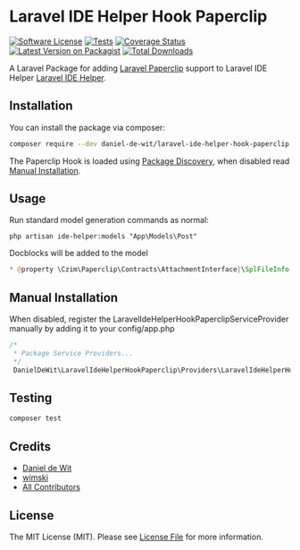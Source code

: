 # Laravel IDE Helper Hook Paperclip

[![Software License](https://img.shields.io/badge/license-MIT-brightgreen.svg?style=flat-square)](LICENSE.md)
[![Tests](https://github.com/daniel-de-wit/laravel-ide-helper-hook-paperclip/actions/workflows/tests.yml/badge.svg)](https://github.com/daniel-de-wit/laravel-ide-helper-hook-paperclip/actions/workflows/tests.yml)
[![Coverage Status](https://coveralls.io/repos/github/daniel-de-wit/laravel-ide-helper-hook-paperclip/badge.svg?branch=main&kill_cache=1)](https://coveralls.io/github/daniel-de-wit/laravel-ide-helper-hook-paperclip?branch=main)
[![Latest Version on Packagist](https://img.shields.io/packagist/v/daniel-de-wit/laravel-ide-helper-hook-paperclip.svg?style=flat-square)](https://packagist.org/packages/daniel-de-wit/laravel-ide-helper-hook-paperclip)
[![Total Downloads](https://img.shields.io/packagist/dt/daniel-de-wit/laravel-ide-helper-hook-paperclip.svg?style=flat-square)](https://packagist.org/packages/daniel-de-wit/laravel-ide-helper-hook-paperclip)

A Laravel Package for adding [Laravel Paperclip](https://github.com/czim/laravel-paperclip) support to Laravel IDE Helper [Laravel IDE Helper](https://github.com/barryvdh/laravel-ide-helper).

## Installation

You can install the package via composer:

```bash
composer require --dev daniel-de-wit/laravel-ide-helper-hook-paperclip
```

The Paperclip Hook is loaded using [Package Discovery](https://laravel.com/docs/8.x/packages#package-discovery), when disabled read [Manual Installation](#manual-installation).

## Usage

Run standard model generation commands as normal:

`php artisan ide-helper:models "App\Models\Post"`

Docblocks will be added to the model

```php
* @property \Czim\Paperclip\Contracts\AttachmentInterface|\SplFileInfo|\Czim\FileHandling\Storage\File\SplFileInfoStorableFile|\Czim\FileHandling\Contracts\Support\RawContentInterface|string $image
```

## Manual Installation

When disabled, register the LaravelIdeHelperHookPaperclipServiceProvider manually by adding it to your config/app.php

```php
/*
 * Package Service Providers...
 */
 DanielDeWit\LaravelIdeHelperHookPaperclip\Providers\LaravelIdeHelperHookPaperclipServiceProvider::class,
```

## Testing

```bash
composer test
```

## Credits

- [Daniel de Wit](https://github.com/daniel-de-wit)
- [wimski](https://github.com/wimski)
- [All Contributors](../../contributors)

## License

The MIT License (MIT). Please see [License File](LICENSE.md) for more information.
